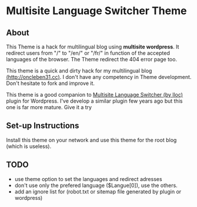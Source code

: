 Multisite Language Switcher Theme
=================================

About
-----

This Theme is a hack for multilingual blog using **multisite wordpress**. It redirect users from "/" to "/en/" or "/fr/" in function of the accepted languages of the browser.
The Theme redirect the 404 error page too.

This theme is a quick and dirty hack for my multilingual blog [(http://oncleben31.cc)](http://oncleben31.cc). I don't have any competency in Theme development. 
Don't hesitate to fork and improve it.

This theme is a good companion to [Multisite Language Switcher (by lloc)](https://github.com/lloc/Multisite-Language-Switcher) plugin for Wordpress. I've develop a similar plugin few years ago but this one is far more mature. Give it a try

Set-up Instructions
-------------------

Install this theme on your network and use this theme for the root blog (which is useless).

TODO
----
* use theme option to set the languages and redirect adresses
* don't use only the prefered language ($Langue[0]), use the others.
* add an ignore list for (robot.txt or sitemap file generated by plugin or wordpress)